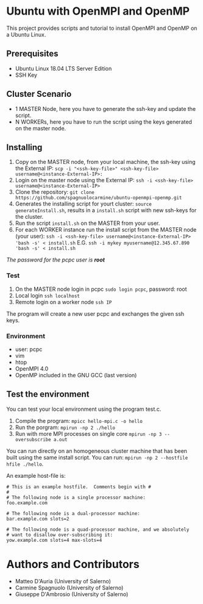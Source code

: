 # Ubuntu with OpenMPI and OpenMP

This project provides scripts and tutorial to install OpenMPI and OpenMP on a Ubuntu Linux.

## Prerequisites
 - Ubuntu Linux 18.04 LTS Server Edition 
 - SSH Key

## Cluster Scenario

- 1 MASTER Node, here you have to generate the ssh-key and update the script.
- N WORKERs, here you have to run the script using the keys generated on the master node.

## Installing

1. Copy on the MASTER node, from your local machine, the ssh-key using the External IP: 
```scp -i "<ssh-key-file>" <ssh-key-file> username@<instance-External-IP>:```
2. Login on the master node using the External IP:
```ssh -i <ssh-key-file> username@<instance-External-IP>```
3. Clone the repository:
```git clone https://github.com/spagnuolocarmine/ubuntu-openmpi-openmp.git```
4. Generates the installing script for yourt cluster:
```source generateInstall.sh```, results in a ```install.sh``` script with new ssh-keys for the cluster.
5. Run the script ```install.sh``` on the MASTER from your user.
6. For each WORKER instance run the install script from the MASTER node (your user):
```ssh -i <ssh-key-file> username@<instance-External-IP> 'bash -s' < install.sh```
E.G. ```ssh -i mykey myusername@12.345.67.890 'bash -s' < install.sh``` 

_The password for the pcpc user is **root**_

### Test 

1. On the MASTER node login in pcpc
```sudo login pcpc```, password: root
2. Local login 
```ssh localhost```
3. Remote login on a worker node
```ssh IP```

The program will create a new user pcpc and exchanges the given ssh keys.

### Environment
- user: pcpc
- vim
- htop
- OpenMPI 4.0
- OpenMP included in the GNU GCC (last version)

## Test the environment

You can test your local environment using the program test.c.

1. Compile the program: ```mpicc hello-mpi.c -o hello```
2. Run the porgram: ```mpirun -np 2 ./hello```
3. Run with more MPI processes on single core ```mpirun -np 3 --oversubscribe a.out```

You can run directly on an homogeneous cluster machine that has been built using the same install script. You can run: ```mpirun -np 2 --hostfile hfile ./hello```.

An example host-file is:
```
# This is an example hostfile.  Comments begin with #
#
# The following node is a single processor machine:
foo.example.com
 
# The following node is a dual-processor machine:
bar.example.com slots=2
 
# The following node is a quad-processor machine, and we absolutely
# want to disallow over-subscribing it:
yow.example.com slots=4 max-slots=4
```

# Authors and Contributors

- Matteo D'Auria (University of Salerno)
- Carmine Spagnuolo (University of Salerno)
- Giuseppe D'Ambrosio (University of Salerno)
